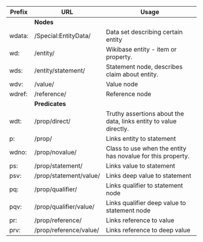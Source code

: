 |Prefix	|URL|	Usage|
|---|---|---|
| |**Nodes**| |	
wdata:|	/Special:EntityData/|	Data set describing certain entity
wd:|	/entity/	|Wikibase entity - item or property.
wds:|	/entity/statement/	|Statement node, describes claim about entity.
wdv:|	/value/	|Value node
wdref:|	/reference/	|Reference node
||**Predicates**	|	|
wdt:|	/prop/direct/	|Truthy assertions about the data, links entity to value directly.
p:|	/prop/|	Links entity to statement
wdno:|	/prop/novalue/|	Class to use when the entity has novalue for this property.
ps:|	/prop/statement/	|Links value to statement
psv:|	/prop/statement/value/	|Links deep value to statement
pq:	|/prop/qualifier/	|Links qualifier to statement node
pqv:|	/prop/qualifier/value/|	Links qualifier deep value to statement node
pr:|	/prop/reference/|	Links reference to value
prv:|	/prop/reference/value/	|Links reference to deep value


